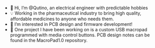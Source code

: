 - 👋 Hi, I’m @Qutino, an electrical engineer with predictable hobbies
- 💡 Working in the pharmaceutical industry to bring high quality, affordable medicines to anyone who needs them.
- 👀 I’m interested in PCB design and firmware development!
- 🌱 One project I have been working on is a custom USB macropad programmed with media control buttons. PCB design notes can be found in the MacroPad1.0 repository.


<!---
Qutino/Qutino is a ✨ special ✨ repository because its `README.md` (this file) appears on your GitHub profile.
You can click the Preview link to take a look at your changes.
--->
